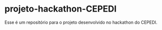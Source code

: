 # projeto-hackathon-CEPEDI
 Esse é um repositório para o projeto desenvolvido no hackathon do CEPEDI.

